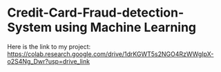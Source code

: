 # Credit-Card-Fraud-detection-System using Machine Learning
Here is the link to my project: https://colab.research.google.com/drive/1drKGWT5s2NGO4RzWWgIpX-o2S4Ng_Dwr?usp=drive_link
